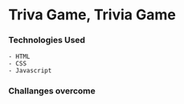 # Triva Game, Trivia Game


### Technologies Used
    - HTML
    - CSS
    - Javascript
    

### Challanges overcome
